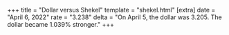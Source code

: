 +++
title = "Dollar versus Shekel"
template = "shekel.html"
[extra]
date = "April  6, 2022"
rate = "3.238"
delta = "On April  5, the dollar was 3.205. The dollar became 1.039% stronger."
+++
